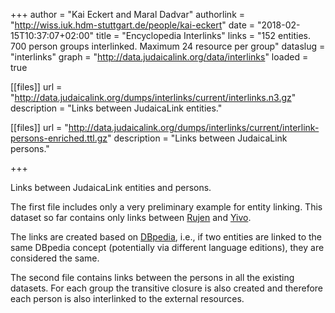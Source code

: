 +++
author = "Kai Eckert and Maral Dadvar"
authorlink = "http://wiss.iuk.hdm-stuttgart.de/people/kai-eckert"
date = "2018-02-15T10:37:07+02:00"
title = "Encyclopedia Interlinks"
links = "152 entities. 700 person groups interlinked. Maximum 24 resource per group" 
dataslug = "interlinks"
graph = "http://data.judaicalink.org/data/interlinks"
loaded = true


[[files]]
	url = "http://data.judaicalink.org/dumps/interlinks/current/interlinks.n3.gz"
	description = "Links between JudaicaLink entities."
	
[[files]]
	url = "http://data.judaicalink.org/dumps/interlinks/current/interlink-persons-enriched.ttl.gz"
	description = "Links between JudaicaLink persons."
	
	
+++

Links between JudaicaLink entities and persons. 
<!--more-->

The first file includes only a very preliminary example for entity linking. This dataset so far contains only links between [Rujen](/datasets/rujen) and [Yivo](/datasets/yivo).

The links are created based on [DBpedia](http://www.dbpedia.org/), i.e., if two entities are linked to the same DBpedia concept (potentially via different language editions), they are considered the same.

The second file contains links between the persons in all the existing datasets. For each group the transitive closure is also created and therefore each person is also interlinked to the external resources. 
